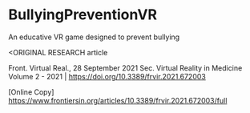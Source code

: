 # BullyingPreventionVR
An educative VR game designed to prevent bullying

<ORIGINAL RESEARCH article
          
Front. Virtual Real., 28 September 2021
Sec. Virtual Reality in Medicine
Volume 2 - 2021 | https://doi.org/10.3389/frvir.2021.672003
          
[Online Copy] https://www.frontiersin.org/articles/10.3389/frvir.2021.672003/full
